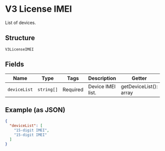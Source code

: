 
# V3 License IMEI

List of devices.

## Structure

`V3LicenseIMEI`

## Fields

| Name | Type | Tags | Description | Getter | Setter |
|  --- | --- | --- | --- | --- | --- |
| `deviceList` | `string[]` | Required | Device IMEI list. | getDeviceList(): array | setDeviceList(array deviceList): void |

## Example (as JSON)

```json
{
  "deviceList": [
    "15-digit IMEI",
    "15-digit IMEI"
  ]
}
```

